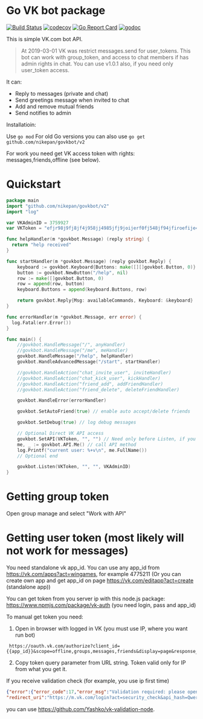 # Go VK bot package
 
[![Build Status](https://travis-ci.org/nikepan/govkbot.svg?branch=master)](https://travis-ci.org/nikepan/govkbot)
[![codecov](https://codecov.io/gh/nikepan/govkbot/branch/master/graph/badge.svg)](https://codecov.io/gh/nikepan/govkbot)
[![Go Report Card](https://goreportcard.com/badge/github.com/nikepan/govkbot)](https://goreportcard.com/report/github.com/nikepan/govkbot)
[![godoc](http://img.shields.io/badge/godoc-reference-blue.svg?style=flat)](https://godoc.org/github.com/nikepan/govkbot)


This is simple VK.com bot API.


> At 2019-03-01 VK was restrict messages.send for user_tokens. This bot can work with group_token, and access to chat members if has admin rights in chat. You can use v1.0.1 also, if you need only user_token access.


It can:

* Reply to messages (private and chat)  
* Send greetings message when invited to chat
* Add and remove mutual friends
* Send notifies to admin

Installatioin:

Use `go mod`
For old Go versions you can also use
`go get github.com/nikepan/govkbot/v2`

For work you need get VK access token with rights: messages,friends,offline (see below).


# Quickstart

```Go
package main
import "github.com/nikepan/govkbot/v2"
import "log"

var VKAdminID = 3759927
var VKToken = "efjr98j9fj8jf4j958jj4985jfj9joijerf0fj548jf94jfiroefije495jf48"

func helpHandler(m *govkbot.Message) (reply string) {
  return "help received"
}

func startHandler(m *govkbot.Message) (reply govkbot.Reply) {
	keyboard := govkbot.Keyboard{Buttons: make([][]govkbot.Button, 0)}
	button := govkbot.NewButton("/help", nil)
	row := make([]govkbot.Button, 0)
	row = append(row, button)
	keyboard.Buttons = append(keyboard.Buttons, row)

	return govkbot.Reply{Msg: availableCommands, Keyboard: &keyboard}
}

func errorHandler(m *govkbot.Message, err error) {
  log.Fatal(err.Error())
}

func main() {
    //govkbot.HandleMessage("/", anyHandler)
    //govkbot.HandleMessage("/me", meHandler)
    govkbot.HandleMessage("/help", helpHandler)
    govkbot.HandleAdvancedMessage("/start", startHandler)

    //govkbot.HandleAction("chat_invite_user", inviteHandler)
    //govkbot.HandleAction("chat_kick_user", kickHandler)
    //govkbot.HandleAction("friend_add", addFriendHandler)
    //govkbot.HandleAction("friend_delete", deleteFriendHandler)

    govkbot.HandleError(errorHandler)

    govkbot.SetAutoFriend(true) // enable auto accept/delete friends

    govkbot.SetDebug(true) // log debug messages

    // Optional Direct VK API access
    govkbot.SetAPI(VKToken, "", "") // Need only before Listen, if you use direct API
    me, _ := govkbot.API.Me() // call API method
    log.Printf("current user: %+v\n", me.FullName())
    // Optional end

    govkbot.Listen(VKToken, "", "", VKAdminID)
}
```
# Getting group token

Open group manage and select "Work with API"

# Getting user token (most likely will not work for messages)

You need standalone vk app_id. You can use any app_id from https://vk.com/apps?act=wingames, for example 4775211 
 (Or you can create own app and get app_id on page https://vk.com/editapp?act=create (standalone app))

You can get token from you server ip with this node.js package:
https://www.npmjs.com/package/vk-auth (you need login, pass and app_id)


To manual get token you need:

1. Open in browser with logged in VK (you must use IP, where you want run bot)
```
 https://oauth.vk.com/authorize?client_id={{app_id}}&scope=offline,groups,messages,friends&display=page&response_type=token&redirect_uri=https://oauth.vk.com/blank.html
 ```
2. Copy token query parameter from URL string. Token valid only for IP from what you get it.


If you receive validation check (for example, you use ip first time)
```json
{"error":{"error_code":17,"error_msg":"Validation required: please open redirect_uri in browser ...", 
"redirect_uri":"https://m.vk.com/login?act=security_check&api_hash=Qwerty1234567890"}}
```
you can use https://github.com/Yashko/vk-validation-node.
